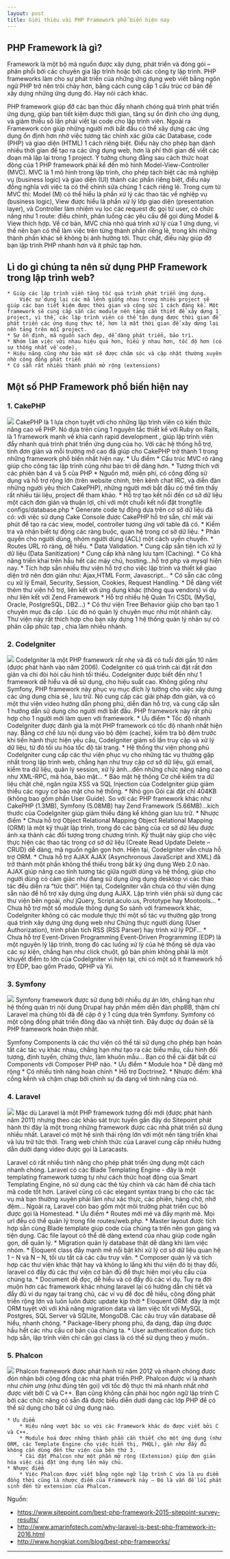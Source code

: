 ```yaml
---
layout: post
title: Giới thiệu vài PHP Framework phổ biến hiện nay
---
```


## PHP Framework là gì?
Framework là một bộ mã nguồn được xây dựng, phát triển và đóng gói – phân phối bởi các chuyên gia lập trình hoặc bởi các công ty lập trình. PHP frameworks làm cho sự phát triển của những ứng dụng web viết bằng ngôn ngữ PHP trở nên trôi chảy hơn, bằng cách cung cấp 1 cấu trúc cơ bản để xây dựng những ứng dụng đó. Hay nói cách khác.

PHP framework giúp đỡ các bạn thúc đẩy nhanh chóng quá trình phát triển ứng dụng, giúp bạn tiết kiệm được thời gian, tăng sự ổn định cho ứng dụng, và giảm thiểu số lần phải viết lại code cho lập trình viên. Ngoài ra Framework còn giúp những người mới bắt đầu có thể xây dựng các ứng dụng ổn định hơn nhờ việc tương tác chính xác giữa các Database, code (PHP) và giao diện (HTML) 1 cách riêng biệt. Điều này cho phép bạn dành nhiều thời gian để tạo ra các ứng dụng web, hơn là phí thời gian để viết các đoạn mã lặp lại trong 1 project.
Ý tưởng chung đằng sau cách thức hoạt động của 1 PHP framework phải kể đến mô hình Model-View-Controller (MVC). MVC là 1 mô hình trong lập trình, cho phép tách biệt các mã nghiệp vụ (business logic) và giao diện (UI) thành các phần riêng biệt, điều này đồng nghĩa với việc ta có thể chỉnh sửa chúng 1 cách riêng lẻ. Trong cụm từ MVC thì: Model (M) có thể hiểu là phần xử lý các thao tác về nghiệp vụ (business logic), View được hiểu là phần xử lý lớp giao diện (presentation layer), và Controller làm nhiệm vụ lọc các request đc gọi từ user, có chức năng như 1 route: điều chỉnh, phân luồng các yêu cầu để gọi đúng Model & View thích hợp. Về cơ bản, MVC chia nhỏ quá trình xử lý của 1 ứng dụng, vì thế nên bạn có thể làm việc trên từng thành phần riêng lẻ, trong khi những thành phần khác sẽ không bị ảnh hưởng tới. Thực chất, điều này giúp đỡ bạn lập trình PHP nhanh hơn và ít phức tạp hơn.

## Lì do gì chúng ta nên sử dụng PHP Framework trong lập trình web?
    * Giúp các lập trình viền tăng tốc quá trình phát triển ứng dụng.
        Việc sử dụng lại các mã lệnh giống nhau trong nhiều project sẽ giúp các bạn tiết kiệm được thời gian và công sức 1 cách đáng kể. Một framework sẽ cung cấp sẵn các module nền tảng cần thiết để xây dựng 1 project, vì thế, các lập trình viên có thể tận dụng được thời gian để phát triển các ứng dụng thực tế, hơn là mất thời gian để xây dựng lại nền tảng trên mỗi project.
    * Sự ổn định, mã nguồn sạch đẹp, dễ dàng phát triển, bảo trì.
    * Nhóm làm việc với nhau hiệu quả hơn, hiểu ý nhau hơn, tốc độ hơn (có sự thống nhất về code).
    * Hiệu năng cũng như bảo mật sẽ được chăm sóc và cập nhật thường xuyên nhờ cộng đồng phát triển
    * Có sẵn rất nhiều thành phần mở rộng (extensions)

## Một số PHP Framework phổ biến hiện nay

### 1. CakePHP
![](https://viblo.asia/uploads/b827c1ce-2b8c-49be-a8d5-459917bf0f67.png)
CakePHP là 1 lựa chọn tuyệt với cho những lập trình viên có kiến thức nâng cao về PHP. Nó dựa trên cùng 1 nguyên tắc thiết kế với Ruby on Rails, là 1 framework mạnh về khía cạnh rapid development , giúp lập trình viên đẩy nhanh quá trình phát triển ứng dụng của họ. Với các hệ thống hỗ trợ, tính đơn giản và mỗi trường mở cao đã giúp cho CakePHP trở thành 1 trong những framework phổ biến nhất hiện nay.
    * Ưu điểm
        * Cấu trúc MVC rõ ràng giúp cho công tác lập trình cũng như bảo trì dễ dàng hơn.
        * Tương thích với các phiên bản 4 và 5 của PHP
        *    Nguồn mở, miễn phí, có cộng đồng sử dụng và hỗ trợ rộng lớn (trên website chính, trên kênh chat IRC, và diễn đàn những người yêu thích CakePHP), những người mới bắt đầu có thể tìm thấy rất nhiều tài liệu, project để tham khảo.
        * Hỗ trợ tạo kết nối đến cơ sở dữ liệu một cách đơn giản và thuận lợi, chỉ với một chuỗi kết nối đặt trongfile configs/database.php
        * Generate code tự động dựa trên cơ sở dữ liệu đã có: với việc sử dụng Cake Console được CakePHP hỗ trợ sẵn, chỉ mất vài phút để tạo ra các view, model, controller tương ứng với table đã có.
        * Kiểm tra và nhận biết tự động các ràng buộc, quan hệ trong cơ sở dữ liệu.
        * Phân quyền cho người dùng, nhóm người dùng (ACL) một cách uyển chuyển.
        * Routes URL rõ ràng, dễ hiểu.
        * Data Validation.
        * Cung cấp sẵn tiện ích xử lý dữ liệu (Data Sanitization)
        * Cung cấp khả năng lưu tạm (Caching).
        * Có khả năng triển khai trên hầu hết các máy chủ, hosting…hỗ trợ php và mysql hiện nay.
        * Tích hợp sẵn nhiều thư viện hỗ trợ cho việc lập trình và thiết kế giao diện trở nên đơn giản như: Ajax,HTML Form, Javascript…
        * Có sẵn các công cụ xử lý Email, Security, Session, Cookies, Request Handling.
        * Dễ dàng viết thêm thư viện hỗ trợ, liên kết với ứng dụng khác (thông qua vendors) ví dụ như liên kết với Zend Framework
        * Hỗ trợ nhiều hệ Quản Trị CSDL (MySql, Oracle, PostgreSQL, DB2…)
        * Có thư viện Tree Behavior giúp cho bạn tạo 1 chuyên mục đa cấp . Lúc đó nó quản lý chuyên mục như một nhánh cây. Thư viện này rất thích hợp cho bạn xây dựng 1 hệ thống quản lý nhân sự có phân cấp phức tạp , chia làm nhiều nhánh.

### 2. CodeIgniter
![](https://viblo.asia/uploads/73ea4d5f-5bd9-4468-80d1-9a950e10fd2a.png)
CodeIgniter là một PHP framework rất nhẹ và đã có tuổi đời gần 10 năm (được phát hành vào năm 2006). CodeIgniter có quá trình cài đặt rất đơn giản và chỉ đòi hỏi cấu hình tối thiểu. Codelgniter được biết đến như 1 framework dễ hiểu và dễ sử dụng, cho hiệu suất cao. Không giống như Symfony, PHP framework này phục vụ mục đích lý tưởng cho việc xây dưng các ứng dụng chia sẻ , lưu trữ. Nó cung cấp các giải pháp đơn giản, và có một thư viện video hướng dẫn phong phú, diễn đàn hỗ trợ, và cung cấp sẵn 1 hướng dẫn sử dụng cho người mới bắt đầu. PHP framework này rất phù hợp cho 1 người mới làm quen với framework.
    * Ưu điểm
        * Tốc độ nhanh
            CodeIgniter được đánh giá là một PHP framework  có  tốc độ nhanh  nhất hiện nay. Bằng cơ chế lưu nội dung vào bộ đệm (cache), kiểm tra bộ đệm trước khi tiến hành thực hiện yêu cầu, CodeIgniter giảm số lần truy cập và xử lý dữ liệu, từ đó tối ưu hóa tốc độ tải trang.
        * Hệ thống thư viện phong phú
    CodeIgniter cung cấp các thư viện phục vụ cho những tác vụ thường gặp nhất trong lập trình web, chẳng hạn như truy cập cơ sở dữ liệu, gửi email, kiểm tra dữ liệu, quản lý session, xử lý ảnh…đến những chức năng nâng cao như XML-RPC, mã hóa, bảo mật…
        * Bảo  mật hệ thống
    Cơ chế kiểm tra dữ liệu chặt chẽ, ngăn ngừa XSS và SQL Injection của CodeIgniter giúp giảm thiểu các nguy cơ bảo mật cho hệ thống.
        * Nhỏ gọn
        Gói cài đặt chỉ 404KB (không bao gồm phần User Guide). So với các PHP framework khác như CakePHP (1.3MB), Symfony (5.08MB) hay Zend Framework (5.66MB)…kích thước của CodeIgniter giúp giảm thiểu đáng kể không gian lưu trữ.
    * Nhược điểm
        * Chưa hỗ trợ Object Relational Mapping
        Object Relational Mapping (ORM) là một kỹ thuật  lập  trình, trong đó các  bảng của cơ sở dữ liệu được  ánh  xạ thành các đối tượng trong chương trình. Kỹ thuật  này  giúp  cho  việc  thực  hiện các thao tác trong cơ sở dữ liệu  (Create  Read  Update  Delete – CRUD)  dễ dàng,  mã  nguồn  ngắn  gọn hơn. Hiện  tại, CodeIgniter vẫn chưa hỗ trợ ORM.
        * Chưa hỗ trợ AJAX
        AJAX  (Asynchronous  JavaScript  and  XML) đã trở thành  một  phần không thể thiếu trong bất kỳ ứng dụng Web 2.0 nào. AJAX giúp nâng cao tính tương tác giữa người dùng và hệ thống, giúp cho người dùng có cảm giác như đang sử dụng ứng dụng desktop vì các thao tác đều  diễn ra “tức  thời”. Hiện tại,  CodeIgniter  vẫn chưa có thư viện dựng sẵn nào để hỗ trợ xây dựng ứng dụng AJAX. Lập trình viên phải sử dụng các thư viện bên ngoài, như jQuery, Script.aculo.us, Prototype hay Mootools…
        * Chưa hỗ trợ một  số module thông  dụng
        So sánh với framework  khác, CodeIgniter  không có các module thực thi một số tác vụ thường gặp trong quá trình xây dựng ứng dụng web như Chứng thực người dùng (User Authorization), trình phân tích RSS (RSS Parser) hay trình xử lý PDF…
        * Chưa hỗ trợ Event-Driven Programming
        Event-Driven Programming (EDP) là một nguyên lý lập trình, trong đó các luồng xử lý của hệ thống sẽ dựa vào các sự kiện, chẳng hạn như click chuột, gõ bàn phím không phải  là  một  khuyết điểm  to  lớn  của CodeIgniter  vì  hiện tại,  chỉ có  một  số ít  framework  hỗ trợ EDP,  bao  gồm  Prado,  QPHP và Yii.

### 3. Symfony
![](https://viblo.asia/uploads/d87c39b2-5e6f-4434-ab5d-9a5bf5a080e3.jpg)
Symfony framework được sử dụng bởi nhiều dự án lớn, chẳng hạn như hệ thống quản trị nội dung Drupal hay phần mềm diễn đàn phpBB, thậm chí Laravel mà chúng tôi đã đề cập ở ý 1 cũng dựa trên Symfony. Symfony có một cộng đồng phát triển đông đảo và nhiệt tình. Đây được dự đoán sẽ là PHP framework hoàn thiện nhất.

Symfony Components là các thư viện có thể tái sử dụng cho phép bạn hoàn tất các tác vụ khác nhau, chẳng hạn như tạo ra các biểu mẫu, cấu hình đối tượng, định tuyến, chứng thực, làm khuôn mẫu... Bạn có thể cài đặt bất cứ Components với Composer PHP nào.
    * Ưu điểm
        * Module hóa
        * Dễ dàng mở rộng
        * Có nhiều tính năng hoàn chỉnh
        * Hỗ trợ Doctrine2.
    * Nhược điểm: khá cồng kềnh và chậm chạp bởi chính sự đa dạng về tính năng của nó.

### 4. Laravel
![](https://viblo.asia/uploads/cf6fe3f2-e1eb-4110-8acd-5cbfb2735d73.png)
Mặc dù Laravel là một PHP framework tương đối mới (được phát hành năm 2011) nhưng theo các khảo sát trực tuyến gần đây do Sitepoint phát hành thì đây là một trong những framework được các nhà phát triển sử dụng nhiều nhất. Laravel có một hệ sinh thái rộng lớn với một nền tảng triển khai và lưu trữ tức thời. Trang web chính thức của Laravel cung cấp nhiều hướng dẫn dưới dạng video được gọi là Laracasts.

Laravel có rất nhiều tính năng cho phép phát triển ứng dụng một cách nhanh chóng. Laravel có các Blade Templating Engine - đây là một templating framework tương tự như cách thức hoạt động của Smart Templating Engine, nó sử dụng các thẻ tùy chỉnh và các hàm để chia tách mã code tốt hơn. Laravel cũng có các elegant syntax trang bị cho các tác vụ mà bạn thường xuyên phải làm như xác thực, các phiên, hàng chờ, nhớ đệm... Ngoài ra, Laravel còn bao gồm một môi trường phát triển cục bộ được gọi là Homestead.
    * Ưu điểm
        * Routes mới mẻ và đầy mạnh mẻ. Mọi url đều có thể quản lý trong file routes/web.php.
        * Master layout được tích hợp sẵn cùng Blade template giúp code của chúng ta trên nên gọn gàng và tiện dụng. Các file layout có thể dẽ dàng extend của nhau giúp code ngắn gọn, dễ quản lý.
        * Migration quản lý database thật dễ dàng khi làm việc nhóm.
        * Eloquent class đầy mạnh mẽ nổi bật khi xử lý cơ sở dữ liệu quan hệ 1 – N và N – N, tối ưu tất cả các câu truy vấn.
        * Composer quản lý và tích hợp các thư viện khác thật hay và không lo lắng khi thư viện đó bị thay đổi, laravel có đầy đủ các thư viện cơ bản đủ để thực hiện mọi yêu cầu của chúng ta.
        * Document dễ đọc, dễ hiểu và có đầy đủ các ví dụ. Tuy ra đời muộn hơn các framework khác nhưng laravel lại có hướng dẫn chi tiết và đầy đủ ví dụ ngay tại trang chủ, các ví vụ để đọc đễ hiểu, cộng đồng phát triển rộng lớn và luôn luôn được update kịp thời
        * Eloquent ORM: đây là một ORM tuyệt vời với khả năng migration data và làm việc tốt với MySQL, Postgres, SQL Server và SQLite, MongoDB. Các câu truy vấn database dễ hiểu, nhanh chóng.
        * Package-libery phong phú, đa dạng, đáp ứng được hầu hết các nhu cầu cơ bản của chúng ta.
        * User authentication được tích hợp sẵn, lập trình viên chỉ cần gọi class là có thể sử dụng theo ý muốn..

### 5. Phalcon
![](https://viblo.asia/uploads/d4d71326-ddd0-4f69-9aae-704a8f6e771c.jpg)
Phalcon framework được phát hành từ năm 2012 và nhanh chóng được đón nhận bởi cộng đồng các nhà phát triển PHP. Phalcon được ví là nhanh như *chim ưng* (như đúng tên gọi) với tốc độ thực thi mã nhanh nhất nhờ được viết bởi C và C++. Bạn cũng không cần phải học ngôn ngữ lập trình C bởi các chức năng có sẵn đã được biểu diễn dưới dạng các lớp PHP để có thể sử dụng cho bất cứ ứng dụng nào.

    * Ưu điểm
        * Hiệu năng vượt bậc so với các Framework khác do được viết bởi C và C++.
        * Module hoá được những thành phần cần thiết cho một ứng dụng (như ORM, các Template Engine cho việc hiển thị, PHQL), gần như đầy đủ không cần dùng đến thư viện của bên thứ 3.
        * Cài đặt Phalcon như một phần mở rộng (Extension) giúp đơn giản hóa việc cài đặt ứng dụng lên máy chủ.
    * Nhược điểm
        * Việc Phalcon được viết bằng ngôn ngữ lập trình C vừa là ưu điểm đồng thời cũng là nhược điểm của Framework này – Đó là vấn đề lỗi phát sinh đến từ extension của Phalcon.

Nguồn:
* https://www.sitepoint.com/best-php-framework-2015-sitepoint-survey-results/
* http://www.amarinfotech.com/why-laravel-is-best-php-framework-in-2016.html
* http://www.hongkiat.com/blog/best-php-frameworks/

----

